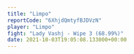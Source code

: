 ```yaml
---
title: "Limpo"
reportCode: "6XhjdQmtyfBJDVzN"
player: "Limpo"
fight: "Lady Vashj - Wipe 3 (68.99%)"
date: 2021-10-03T19:05:08.133000+00:00
---
```


